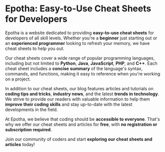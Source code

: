 # Epotha: Easy-to-Use Cheat Sheets for Developers

Epotha is a website dedicated to providing **easy-to-use cheat sheets** for developers of all skill levels. Whether you're a **beginner** just starting out or an **experienced programmer** looking to refresh your memory, we have cheat sheets to help you out.

Our cheat sheets cover a wide range of popular programming languages, including but not limited to **Python**, **Java**, **JavaScript**, **PHP**, and **C++**. Each cheat sheet includes a **concise summary** of the language's syntax, commands, and functions, making it easy to reference when you're working on a project.

In addition to our cheat sheets, our blog features articles and tutorials on **coding tips and tricks**, **industry news**, and the latest **trends in technology**. We strive to provide our readers with valuable information to help them **improve their coding skills** and stay up-to-date with the latest developments in the field.

At Epotha, we believe that coding should be **accessible to everyone**. That's why we offer our cheat sheets and articles for **free**, with **no registration or subscription required**.

Join our community of coders and start **exploring our cheat sheets and articles** today!
